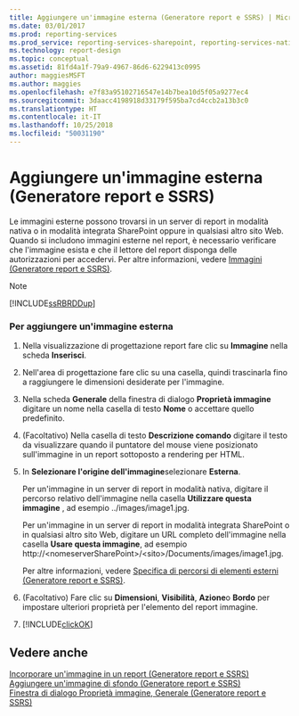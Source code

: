 ```yaml
---
title: Aggiungere un'immagine esterna (Generatore report e SSRS) | Microsoft Docs
ms.date: 03/01/2017
ms.prod: reporting-services
ms.prod_service: reporting-services-sharepoint, reporting-services-native
ms.technology: report-design
ms.topic: conceptual
ms.assetid: 81fd4a1f-79a9-4967-86d6-6229413c0995
author: maggiesMSFT
ms.author: maggies
ms.openlocfilehash: e7f83a95102716547e14b7bea10d5f05a9277ec4
ms.sourcegitcommit: 3daacc4198918d33179f595ba7cd4ccb2a13b3c0
ms.translationtype: HT
ms.contentlocale: it-IT
ms.lasthandoff: 10/25/2018
ms.locfileid: "50031190"
---
```

# <a name="add-an-external-image-report-builder-and-ssrs"></a>Aggiungere un'immagine esterna (Generatore report e SSRS)
  Le immagini esterne possono trovarsi in un server di report in modalità nativa o in modalità integrata SharePoint oppure in qualsiasi altro sito Web. Quando si includono immagini esterne nel report, è necessario verificare che l'immagine esista e che il lettore del report disponga delle autorizzazioni per accedervi. Per altre informazioni, vedere [Immagini &#40;Generatore report e SSRS&#41;](../../reporting-services/report-design/images-report-builder-and-ssrs.md).  
  
> [!NOTE]  
>  [!INCLUDE[ssRBRDDup](../../includes/ssrbrddup-md.md)]  
  
### <a name="to-add-an-external-image"></a>Per aggiungere un'immagine esterna  
  
1.  Nella visualizzazione di progettazione report fare clic su **Immagine** nella scheda **Inserisci**.  
  
2.  Nell'area di progettazione fare clic su una casella, quindi trascinarla fino a raggiungere le dimensioni desiderate per l'immagine.  
  
3.  Nella scheda **Generale** della finestra di dialogo **Proprietà immagine** digitare un nome nella casella di testo **Nome** o accettare quello predefinito.  
  
4.  (Facoltativo) Nella casella di testo **Descrizione comando** digitare il testo da visualizzare quando il puntatore del mouse viene posizionato sull'immagine in un report sottoposto a rendering per HTML.  
  
5.  In **Selezionare l'origine dell'immagine**selezionare **Esterna**.  
  
     Per un'immagine in un server di report in modalità nativa, digitare il percorso relativo dell'immagine nella casella **Utilizzare questa immagine** , ad esempio ../images/image1.jpg.  
  
     Per un'immagine in un server di report in modalità integrata SharePoint o in qualsiasi altro sito Web, digitare un URL completo dell'immagine nella casella **Usare questa immagine**, ad esempio http://\<nomeserverSharePoint>/\<sito>/Documents/images/image1.jpg.  
  
     Per altre informazioni, vedere [Specifica di percorsi di elementi esterni &#40;Generatore report e SSRS&#41;](../../reporting-services/report-design/specifying-paths-to-external-items-report-builder-and-ssrs.md).  
  
6.  (Facoltativo) Fare clic su **Dimensioni**, **Visibilità**, **Azione**o **Bordo** per impostare ulteriori proprietà per l'elemento del report immagine.  
  
7.  [!INCLUDE[clickOK](../../includes/clickok-md.md)]  
  
## <a name="see-also"></a>Vedere anche  
 [Incorporare un'immagine in un report &#40;Generatore report e SSRS&#41;](../../reporting-services/report-design/embed-an-image-in-a-report-report-builder-and-ssrs.md)   
 [Aggiungere un'immagine di sfondo &#40;Generatore report e SSRS&#41;](../../reporting-services/report-design/add-a-background-image-report-builder-and-ssrs.md)   
 [Finestra di dialogo Proprietà immagine, Generale &#40;Generatore report e SSRS&#41;](https://msdn.microsoft.com/library/c2218b93-f7fe-46ef-995f-d7dadf9752ec)  
  
  

